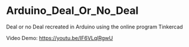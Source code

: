 # Arduino_Deal_Or_No_Deal
Deal or no Deal recreated in Arduino using the online program Tinkercad

Video Demo: https://youtu.be/IF6VLqlRgwU
